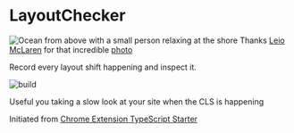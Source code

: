 # LayoutChecker

![Ocean from above with a small person relaxing at the shore](/src/public/leio-mclaren-leiomclaren-com-S4W2AU0t3lw-unsplash)
Thanks [Leio McLaren](leiomclaren.com) for that incredible [photo](https://unsplash.com/photos/S4W2AU0t3lw)

Record every layout shift happening and inspect it.

![build](https://github.com/martiuh/layoutchecker/workflows/build/badge.svg)

Useful you taking a slow look at your site when the CLS is happening

Initiated from [Chrome Extension TypeScript Starter](https://github.com/chibat/chrome-extension-typescript-starter)
